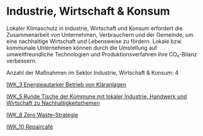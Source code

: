 # Industrie, Wirtschaft & Konsum

Lokaler Klimaschutz in Industrie, Wirtschaft und Konsum erfordert die Zusammenarbeit von Unternehmen, Verbrauchern und der Gemeinde, um eine nachhaltige Wirtschaft und Lebensweise zu fördern. Lokale bzw. kommunale Unternehmen können durch die Umstellung auf umweltfreundliche Technologien und Produktionsverfahren ihre CO₂-Bilanz verbessern.

Anzahl der Maßnahmen im Sektor Industrie, Wirtschaft & Konsum: 4

[IWK_3	Energieautarker Betrieb von Kläranlagen](IWK_3.md)

[IWK_5	Runde Tische der Kommune mit lokaler Industrie, Handwerk und Wirtschaft zu Nachhaltigkeitsthemen](IWK_5.md)

[IWK_8	Zero Waste–Strategie](IWK_8.md)

[IWK_10	Repaircafé](IWK_10.md)
